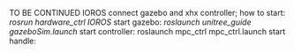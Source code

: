 TO BE CONTINUED
IOROS connect gazebo and xhx controller; how to start: 
    *rosrun hardware_ctrl IOROS*
start gazebo:  *roslaunch unitree_guide gazeboSim.launch*
start controller: roslaunch mpc_ctrl mpc_ctrl.launch
start handle: 
